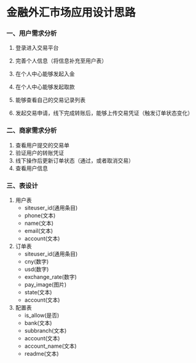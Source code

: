 # 金融外汇市场应用设计思路

### 一、用户需求分析

1. 登录进入交易平台

2. 完善个人信息（将信息补充至用户表）

3. 在个人中心能够发起入金

4. 在个人中心能够发起取款

5. 能够查看自己的交易记录列表

6. 发起交易申请，线下完成转账后，能够上传交易凭证（触发订单状态变化）

   

### 二、商家需求分析

1. 查看用户提交的交易单
2. 验证用户的转账凭证
3. 线下操作后更新订单状态（通过，或者取消交易）
4. 查看用户信息

### 三、表设计

1. 用户表
   - siteuser_id(通用条目)
   - phone(文本)
   - name(文本)
   - email(文本)
   - account(文本)
2. 订单表
   - siteuser_id(通用条目)
   - cny(数字)
   - usd(数字)
   - exchange_rate(数字)
   - pay_image(图片)
   - state(文本)
   - account(文本)
3. 配置表
   - is_allow(是否)
   - bank(文本)
   - subbranch(文本)
   - account(文本)
   - account_name(文本)
   - readme(文本)